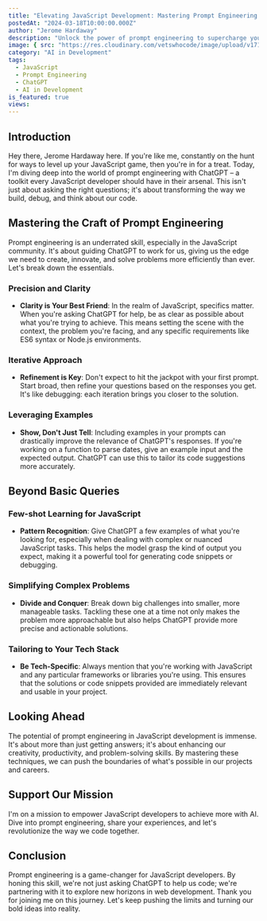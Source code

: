 ```yaml
---
title: "Elevating JavaScript Development: Mastering Prompt Engineering with ChatGPT"
postedAt: "2024-03-18T10:00:00.000Z"
author: "Jerome Hardaway"
description: "Unlock the power of prompt engineering to supercharge your JavaScript projects. Learn how to craft effective prompts for ChatGPT that enhance code quality, streamline workflows, and unlock innovative solutions."
image: { src: "https://res.cloudinary.com/vetswhocode/image/upload/v1710798627/elevating-javascript-development-mastering-prompt-engineering-with-chatGPT_fdj63k.jpg" }
category: "AI in Development"
tags:
  - JavaScript
  - Prompt Engineering
  - ChatGPT
  - AI in Development
is_featured: true
views: 
---
```


## Introduction

Hey there, Jerome Hardaway here. If you're like me, constantly on the hunt for ways to level up your JavaScript game, then you're in for a treat. Today, I'm diving deep into the world of prompt engineering with ChatGPT – a toolkit every JavaScript developer should have in their arsenal. This isn't just about asking the right questions; it's about transforming the way we build, debug, and think about our code.

## Mastering the Craft of Prompt Engineering

Prompt engineering is an underrated skill, especially in the JavaScript community. It's about guiding ChatGPT to work for us, giving us the edge we need to create, innovate, and solve problems more efficiently than ever. Let's break down the essentials.

### Precision and Clarity

- **Clarity is Your Best Friend**: In the realm of JavaScript, specifics matter. When you're asking ChatGPT for help, be as clear as possible about what you're trying to achieve. This means setting the scene with the context, the problem you're facing, and any specific requirements like ES6 syntax or Node.js environments.

### Iterative Approach

- **Refinement is Key**: Don't expect to hit the jackpot with your first prompt. Start broad, then refine your questions based on the responses you get. It's like debugging: each iteration brings you closer to the solution.

### Leveraging Examples

- **Show, Don't Just Tell**: Including examples in your prompts can drastically improve the relevance of ChatGPT's responses. If you're working on a function to parse dates, give an example input and the expected output. ChatGPT can use this to tailor its code suggestions more accurately.

## Beyond Basic Queries

### Few-shot Learning for JavaScript

- **Pattern Recognition**: Give ChatGPT a few examples of what you're looking for, especially when dealing with complex or nuanced JavaScript tasks. This helps the model grasp the kind of output you expect, making it a powerful tool for generating code snippets or debugging.

### Simplifying Complex Problems

- **Divide and Conquer**: Break down big challenges into smaller, more manageable tasks. Tackling these one at a time not only makes the problem more approachable but also helps ChatGPT provide more precise and actionable solutions.

### Tailoring to Your Tech Stack

- **Be Tech-Specific**: Always mention that you're working with JavaScript and any particular frameworks or libraries you're using. This ensures that the solutions or code snippets provided are immediately relevant and usable in your project.

## Looking Ahead

The potential of prompt engineering in JavaScript development is immense. It's about more than just getting answers; it's about enhancing our creativity, productivity, and problem-solving skills. By mastering these techniques, we can push the boundaries of what's possible in our projects and careers.

## Support Our Mission

I'm on a mission to empower JavaScript developers to achieve more with AI. Dive into prompt engineering, share your experiences, and let's revolutionize the way we code together.

## Conclusion

Prompt engineering is a game-changer for JavaScript developers. By honing this skill, we're not just asking ChatGPT to help us code; we're partnering with it to explore new horizons in web development. Thank you for joining me on this journey. Let's keep pushing the limits and turning our bold ideas into reality.
